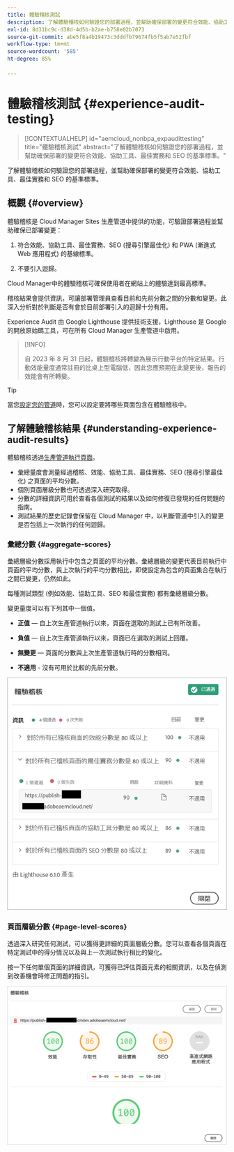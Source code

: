 ```yaml
---
title: 體驗稽核測試
description: 了解體驗稽核如何驗證您的部署過程，並幫助確保部署的變更符合效能、協助工具、最佳實務和 SEO 的基準標準。
exl-id: 8d31bc9c-d38d-4d5b-b2ae-b758e02b7073
source-git-commit: abe5f8a4b19473c3dddfb79674fb5f5ab7e52fbf
workflow-type: tm+mt
source-wordcount: '585'
ht-degree: 85%

---
```



# 體驗稽核測試 {#experience-audit-testing}

>[!CONTEXTUALHELP]
>id="aemcloud_nonbpa_expaudittesting"
>title="體驗稽核測試"
>abstract="了解體驗稽核如何驗證您的部署過程，並幫助確保部署的變更符合效能、協助工具、最佳實務和 SEO 的基準標準。"

了解體驗稽核如何驗證您的部署過程，並幫助確保部署的變更符合效能、協助工具、最佳實務和 SEO 的基準標準。

## 概觀 {#overview}

體驗稽核是 Cloud Manager Sites 生產管道中提供的功能，可驗證部署過程並幫助確保已部署變更：

1. 符合效能、協助工具、最佳實務、SEO (搜尋引擎最佳化) 和 PWA (漸進式 Web 應用程式) 的基線標準。

1. 不要引入迴歸。

Cloud Manager中的體驗稽核可確保使用者在網站上的體驗達到最高標準。

稽核結果會提供資訊，可讓部署管理員查看目前和先前分數之間的分數和變更。此深入分析對於判斷是否有會於目前部署引入的迴歸十分有用。

Experience Audit 由 Google Lighthouse 提供技術支援，Lighthouse 是 Google 的開放原始碼工具，可在所有 Cloud Manager 生產管道中啟用。

>[!INFO]
>
>自 2023 年 8 月 31 日起，體驗稽核將轉變為展示行動平台的特定結果。行動效能量度通常註冊的比桌上型電腦低，因此您應預期在此變更後，報告的效能會有所轉變。

>[!TIP]
>
>當您[設定您的管道](/help/implementing/cloud-manager/configuring-pipelines/configuring-production-pipelines.md#full-stack-code)時，您可以設定要將哪些頁面包含在體驗稽核中。

## 了解體驗稽核結果 {#understanding-experience-audit-results}

體驗稽核透過[生產管道執行頁面](/help/implementing/cloud-manager/deploy-code.md)。

* 彙總量度會測量經過稽核、效能、協助工具、最佳實務、SEO (搜尋引擎最佳化) 之頁面的平均分數。
* 個別頁面層級分數也可透過深入研究取得。
* 分數的詳細資訊可用於查看各個測試的結果以及如何修復已發現的任何問題的指南。
* 測試結果的歷史記錄會保留在 Cloud Manager 中，以判斷管道中引入的變更是否包括上一次執行的任何迴歸。

### 彙總分數 {#aggregate-scores}

彙總層級分數採用執行中包含之頁面的平均分數。彙總層級的變更代表目前執行中頁面的平均分數，與上次執行的平均分數相比，即使設定為包含的頁面集合在執行之間已變更，仍然如此。

每種測試類型 (例如效能、協助工具、SEO 和最佳實務) 都有彙總層級分數。

變更量度可以有下列其中一個值。

* **正值**  — 自上次生產管道執行以來，頁面在選取的測試上已有所改善。

* **負值**  — 自上次生產管道執行以來，頁面已在選取的測試上回覆。

* **無變更**  — 頁面的分數與上次生產管道執行時的分數相同。

* **不適用** - 沒有可用於比較的先前分數。

![體驗稽核結果](/help/implementing/cloud-manager/assets/exp-audit-1.png)

### 頁面層級分數 {#page-level-scores}

透過深入研究任何測試，可以獲得更詳細的頁面層級分數。您可以查看各個頁面在特定測試中的得分情況以及與上一次測試執行相比的變化。

按一下任何單個頁面的詳細資訊，可獲得已評估頁面元素的相關資訊，以及在偵測到改善機會時修正問題的指引。

![頁面層級分數](/help/implementing/cloud-manager/assets/exp-audit-2.png)
